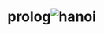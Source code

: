 # prolog![hanoi](https://github.com/Nonga001/prolog/assets/135269562/90f94a8c-98b5-47c6-819e-d5d002364d83)
